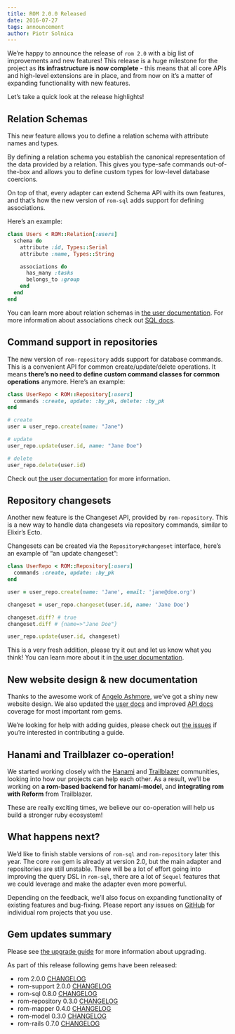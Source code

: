 ```yaml
---
title: ROM 2.0.0 Released
date: 2016-07-27
tags: announcement
author: Piotr Solnica
---
```


We’re happy to announce the release of `rom 2.0` with a big list of improvements and new features! This release is a huge milestone for the project as **its infrastructure is now complete** - this means that all core APIs and high-level extensions are in place, and from now on it’s a matter of expanding functionality with new features.

Let’s take a quick look at the release highlights!

## Relation Schemas

This new feature allows you to define a relation schema with attribute names and types.

By defining a relation schema you establish the canonical representation of the data provided by a relation. This gives you type-safe commands out-of-the-box and allows you to define custom types for low-level database coercions.

On top of that, every adapter can extend Schema API with its own features, and that’s how the new version of `rom-sql` adds support for defining associations.

Here’s an example:

``` ruby
class Users < ROM::Relation[:users]
  schema do
    attribute :id, Types::Serial
    attribute :name, Types::String

    associations do
      has_many :tasks
      belongs_to :group
    end
  end
end
```

You can learn more about relation schemas in [the user documentation](/learn/core/schemas). For more information about associations check out [SQL docs](/learn/sql/associations).

## Command support in repositories

The new version of `rom-repository` adds support for database commands. This is a convenient API for common create/update/delete operations. It means **there’s no need to define custom command classes for common operations** anymore. Here’s an example:

``` ruby
class UserRepo < ROM::Repository[:users]
  commands :create, update: :by_pk, delete: :by_pk
end

# create
user = user_repo.create(name: "Jane")

# update
user_repo.update(user.id, name: "Jane Doe")

# delete
user_repo.delete(user.id)
```

Check out [the user documentation](/learn/repositories/quick-start) for more information.

## Repository changesets

Another new feature is the Changeset API, provided by `rom-repository`. This is a new way to handle data changesets via repository commands, similar to Elixir’s Ecto.

Changesets can be created via the `Repository#changeset` interface, here’s an example of “an update changeset”:

``` ruby
class UserRepo < ROM::Repository[:users]
  commands :create, update: :by_pk
end

user = user_repo.create(name: 'Jane', email: 'jane@doe.org')

changeset = user_repo.changeset(user.id, name: 'Jane Doe')

changeset.diff? # true
changeset.diff # {name=>"Jane Doe"}

user_repo.update(user.id, changeset)
```

This is a very fresh addition, please try it out and let us know what you think! You can learn more about it in [the user documentation](/learn/repositories/changesets).

## New website design & new documentation

Thanks to the awesome work of [Angelo Ashmore](https://github.com/angeloashmore), we’ve got a shiny new website design. We also updated the [user docs](/learn) and improved [API docs](/api) coverage for most important rom gems.

We’re looking for help with adding guides, please check out [the issues](https://github.com/rom-rb/rom-rb.org/issues?q=is%3Aissue+is%3Aopen+label%3Aguide) if you’re interested in contributing a guide.

## Hanami and Trailblazer co-operation!

We started working closely with the [Hanami](http://hanamirb.org) and [Trailblazer](http://trailblazer.to) communities, looking into how our projects can help each other. As a result, we’ll be working on **a rom-based backend for hanami-model**, and **integrating rom with Reform** from Trailblazer.

These are really exciting times, we believe our co-operation will help us build a stronger ruby ecosystem!

## What happens next?

We’d like to finish stable versions of `rom-sql` and `rom-repository` later this year. The core `rom` gem is already at version 2.0, but the main adapter and repositories are still unstable. There will be a lot of effort going into improving the query DSL in `rom-sql`, there are a lot of `Sequel` features that we could leverage and make the adapter even more powerful.

Depending on the feedback, we’ll also focus on expanding functionality of existing features and bug-fixing. Please report any issues on [GitHub](https://github.com/rom-rb) for individual rom projects that you use.

## Gem updates summary

Please see [the upgrade guide](https://github.com/rom-rb/rom/wiki/Upgrade-Guides#upgrading-100--200) for more information about upgrading.

As part of this release following gems have been released:

- rom 2.0.0 [CHANGELOG](https://github.com/rom-rb/rom/blob/master/CHANGELOG.md#v100-2016-07-27)
- rom-support 2.0.0 [CHANGELOG](https://github.com/rom-rb/rom-support/blob/master/CHANGELOG.md#v200-2016-07-27)
- rom-sql 0.8.0 [CHANGELOG](https://github.com/rom-rb/rom-sql/blob/master/CHANGELOG.md#v070-2016-07-27)
- rom-repository 0.3.0 [CHANGELOG](https://github.com/rom-rb/rom-repository/blob/master/CHANGELOG.md#v020-2016-07-27)
- rom-mapper 0.4.0 [CHANGELOG](https://github.com/rom-rb/rom-mapper/blob/master/CHANGELOG.md#v030-2016-07-27)
- rom-model 0.3.0 [CHANGELOG](https://github.com/rom-rb/rom-model/blob/master/CHANGELOG.md#v020-2016-07-27)
- rom-rails 0.7.0 [CHANGELOG](https://github.com/rom-rb/rom-rails/blob/master/CHANGELOG.md#v060-2016-07-27)
